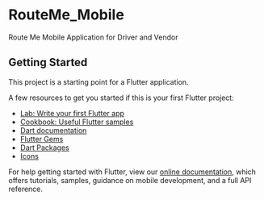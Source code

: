 # RouteMe_Mobile

Route Me Mobile Application for Driver and Vendor

## Getting Started

This project is a starting point for a Flutter application.

A few resources to get you started if this is your first Flutter project:

- [Lab: Write your first Flutter app](https://flutter.dev/docs/get-started/codelab)
- [Cookbook: Useful Flutter samples](https://flutter.dev/docs/cookbook)
- [Dart documentation](https://dart.dev/guides)
- [Flutter Gems](https://fluttergems.dev/)
- [Dart Packages](https://pub.dev/)
- [Icons](https://www.iconfinder.com/)

For help getting started with Flutter, view our
[online documentation](https://flutter.dev/docs), which offers tutorials,
samples, guidance on mobile development, and a full API reference.
